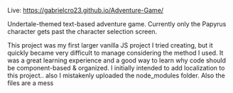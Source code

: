 Live: https://gabrielcro23.github.io/Adventure-Game/

Undertale-themed text-based adventure game. Currently only the Papyrus character gets past the character selection screen.

This project was my first larger vanilla JS project I tried creating, but it quickly became very difficult to manage considering the method I used. It was a great learning experience and a good way to learn why code should be component-based & organized. I initially intended to add localization to this project.. also I mistakenly uploaded the node_modules folder. Also the files are a mess
